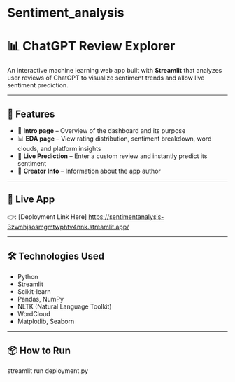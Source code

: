# Sentiment_analysis

# 📊 ChatGPT Review Explorer

An interactive machine learning web app built with **Streamlit** that analyzes user reviews of ChatGPT to visualize sentiment trends and allow live sentiment prediction.

---

## 🧠 Features

- 📌 **Intro page** – Overview of the dashboard and its purpose  
- 📊 **EDA page** – View rating distribution, sentiment breakdown, word clouds, and platform insights  
- 🧠 **Live Prediction** – Enter a custom review and instantly predict its sentiment  
- 👤 **Creator Info** – Information about the app author

---

## 🚀 Live App

👉: [Deployment Link Here]
https://sentimentanalysis-3zwnhjsosmgmtwphtv4nnk.streamlit.app/

---

## 🛠️ Technologies Used

- Python
- Streamlit
- Scikit-learn
- Pandas, NumPy
- NLTK (Natural Language Toolkit)
- WordCloud
- Matplotlib, Seaborn

---

## 📦 How to Run
streamlit run deployment.py
